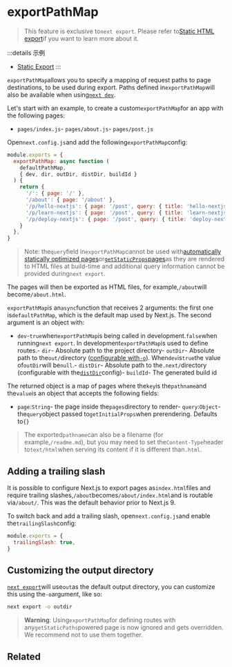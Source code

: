 # exportPathMap

> This feature is exclusive to`next export`. Please refer to[Static HTML export](/docs/advanced-features/static-html-export)if you want to learn more about it.

:::details 示例
- [Static Export](https://github.com/vercel/next.js/tree/canary/examples/with-static-export)
:::

`exportPathMap`allows you to specify a mapping of request paths to page destinations, to be used during export. Paths defined in`exportPathMap`will also be available when using[`next dev`](/docs/api-reference/cli#development).

Let's start with an example, to create a custom`exportPathMap`for an app with the following pages:

- `pages/index.js`- `pages/about.js`- `pages/post.js`

Open`next.config.js`and add the following`exportPathMap`config:

```js
module.exports = {
  exportPathMap: async function (
    defaultPathMap,
    { dev, dir, outDir, distDir, buildId }
  ) {
    return {
      '/': { page: '/' },
      '/about': { page: '/about' },
      '/p/hello-nextjs': { page: '/post', query: { title: 'hello-nextjs' } },
      '/p/learn-nextjs': { page: '/post', query: { title: 'learn-nextjs' } },
      '/p/deploy-nextjs': { page: '/post', query: { title: 'deploy-nextjs' } },
    }
  },
}

```

> Note: the`query`field in`exportPathMap`cannot be used with[automatically statically optimized pages](/docs/advanced-features/automatic-static-optimization)or[`getStaticProps`pages](/docs/basic-features/data-fetching/get-static-props)as they are rendered to HTML files at build-time and additional query information cannot be provided during`next export`.

The pages will then be exported as HTML files, for example,`/about`will become`/about.html`.

`exportPathMap`is an`async`function that receives 2 arguments: the first one is`defaultPathMap`, which is the default map used by Next.js. The second argument is an object with:

- `dev`-`true`when`exportPathMap`is being called in development.`false`when running`next export`. In development`exportPathMap`is used to define routes.- `dir`- Absolute path to the project directory- `outDir`- Absolute path to the`out/`directory ([configurable with`-o`](#customizing-the-output-directory)). When`dev`is`true`the value of`outDir`will be`null`.- `distDir`- Absolute path to the`.next/`directory (configurable with the[`distDir`](/docs/api-reference/next.config.js/setting-a-custom-build-directory)config)- `buildId`- The generated build id

The returned object is a map of pages where the`key`is the`pathname`and the`value`is an object that accepts the following fields:

- `page`:`String`- the page inside the`pages`directory to render- `query`:`Object`- the`query`object passed to`getInitialProps`when prerendering. Defaults to`{}`

> The exported`pathname`can also be a filename (for example,`/readme.md`), but you may need to set the`Content-Type`header to`text/html`when serving its content if it is different than`.html`.

## Adding a trailing slash

It is possible to configure Next.js to export pages as`index.html`files and require trailing slashes,`/about`becomes`/about/index.html`and is routable via`/about/`. This was the default behavior prior to Next.js 9.

To switch back and add a trailing slash, open`next.config.js`and enable the`trailingSlash`config:

```js
module.exports = {
  trailingSlash: true,
}

```

## Customizing the output directory

[`next export`](/docs/advanced-features/static-html-export#how-to-use-it)will use`out`as the default output directory, you can customize this using the`-o`argument, like so:

```bash
next export -o outdir

```

> **Warning**: Using`exportPathMap`for defining routes with any`getStaticPaths`powered page is now ignored and gets overridden. We recommend not to use them together.

## Related





